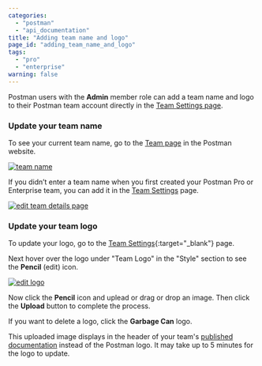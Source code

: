 ```yaml
---
categories:
  - "postman"
  - "api_documentation"
title: "Adding team name and logo"
page_id: "adding_team_name_and_logo"
tags: 
  - "pro"
  - "enterprise"
warning: false
---
```


Postman users with the **Admin** member role can add a team name and logo to their Postman team account directly in the [Team Settings page](https://app.getpostman.com/dashboard/teams/edit).

### Update your team name

To see your current team name, go to the [Team page](https://app.getpostman.com/dashboard/teams) in the Postman website.

[![team name](https://s3.amazonaws.com/postman-static-getpostman-com/postman-docs/docs-team2.png)](https://s3.amazonaws.com/postman-static-getpostman-com/postman-docs/docs-team2.png)

If you didn’t enter a team name when you first created your Postman Pro or Enterprise team, you can add it in the [Team Settings](https://app.getpostman.com/dashboard/teams) page.

[![edit team details page](https://s3.amazonaws.com/postman-static-getpostman-com/postman-docs/team-settings-plain.png)](https://s3.amazonaws.com/postman-static-getpostman-com/postman-docs/team-settings-plain.png)

### Update your team logo

To update your logo, go to the [Team Settings](https://app.getpostman.com/dashboard/teams/edit){:target="_blank"} page.

Next hover over the logo under "Team Logo" in the "Style" section to see the **Pencil** (edit) icon.

[![edit logo](https://s3.amazonaws.com/postman-static-getpostman-com/postman-docs/team-logo-edit.png)](https://s3.amazonaws.com/postman-static-getpostman-com/postman-docs/team-logo-edit.png)

Now click the **Pencil** icon and uplead or drag or drop an image. Then click the **Upload** button to complete the process.

If you want to delete a logo, click the **Garbage Can** logo.

This uploaded image displays in the header of your team's [published documentation](/docs/postman/api_documentation/intro_to_api_documentation) instead of the Postman logo. It may take up to 5 minutes for the logo to update.




